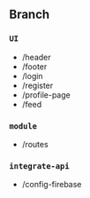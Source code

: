 ## Branch

### `UI`
- /header
- /footer
- /login
- /register
- /profile-page
- /feed

### `module`
- /routes

### `integrate-api`
- /config-firebase
